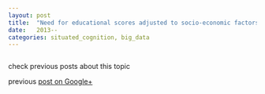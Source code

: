```yaml
---
layout: post
title:  "Need for educational scores adjusted to socio-economic factors"
date:   2013--
categories: situated_cognition, big_data
---
```


![]()

check previous posts about this topic

previous [post on Google+](https://plus.google.com/106268032364497388036/posts/59orarBgrRP)
